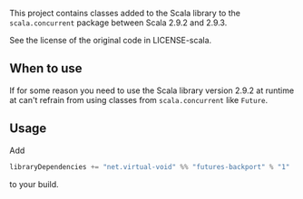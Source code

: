 This project contains classes added to the Scala library to the `scala.concurrent` package between
Scala 2.9.2 and 2.9.3.

See the license of the original code in LICENSE-scala.

When to use
-----------

If for some reason you need to use the Scala library version 2.9.2 at runtime at can't
refrain from using classes from `scala.concurrent` like `Future`.

Usage
-----

Add

```scala
libraryDependencies += "net.virtual-void" %% "futures-backport" % "1"
```

to your build.

